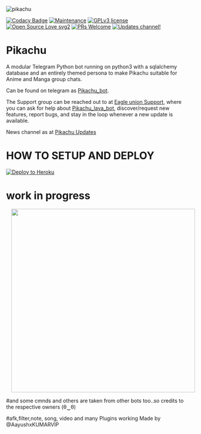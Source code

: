 ![pikachu](https://i.pinimg.com/originals/48/05/95/480595a921896433cee5b1ba7b692cc9.jpg)

[![Codacy Badge](https://api.codacy.com/project/badge/Grade/6141417ceaf84545bab6bd671503df51)](https://github.com/pro-boy/Pikachu-Robot)  [![Maintenance](https://img.shields.io/badge/Maintained%3F-yes-green.svg)](https://GitHub.com/Naereen/StrapDown.js/graphs/commit-activity) [![GPLv3 license](https://img.shields.io/badge/License-GPLv3-blue.svg)](https://perso.crans.org/besson/LICENSE.html) [![Open Source Love svg2](https://badges.frapsoft.com/os/v2/open-source.svg?v=103)](https://github.com/ellerbrock/open-source-badges/) [![PRs Welcome](https://img.shields.io/badge/PRs-welcome-brightgreen.svg?style=flat-square)](https://makeapullrequest.com) [![Updates channel!](https://img.shields.io/badge/Join%20Channel-!-red)](https://t.me/pikachubotsupport)

# Pikachu 
A modular Telegram Python bot running on python3 with a sqlalchemy database and an entirely themed persona to make Pikachu suitable for Anime and Manga group chats. 

Can be found on telegram as [Pikachu_bot](https://t.me/Dangerx_VIPbot).

The Support group can be reached out to at [Eagle union Support](https://t.me/pikachubotsupport), where you can ask for help about [Pikachu_lava_bot](https://t.me/Pikachu_lava_bot), discover/request new features, report bugs, and stay in the loop whenever a new update is available. 

News channel as at [Pikachu Updates](https://t.me/pikachubotUpdates) 
# HOW TO SETUP AND DEPLOY
<a href="https://heroku.com/deploy?template=https://github.com/srinivasop/PIKACHU-OP/blob/master"> <img src="https://www2.assets.uffizi.com/assets/elements/elements-buttons-2-4867044559069b937ba0fd078f5604f310a49928bd1b59fb3d2f0ff96e0d97c8.svg" alt="Deploy to Heroku" /></a></p>
# work in progress
<a href="https://telegra.ph/file/871a5d71464c77ed5d145.jpg" imageanchor="1" style="margin-left: 1em; margin-right: 1em;"><img border="0" data-original-height="200" data-original-width="200" height="" src="https://telegra.ph/file/871a5d71464c77ed5d145.jpg" width="500" /></a></div>

#and some cmnds and others are taken from other bots too..so credits to the respective owners (θ‿θ) 

#afk,filter,note, song, video and many Plugins working
Made by @AayushxKUMARVIP
